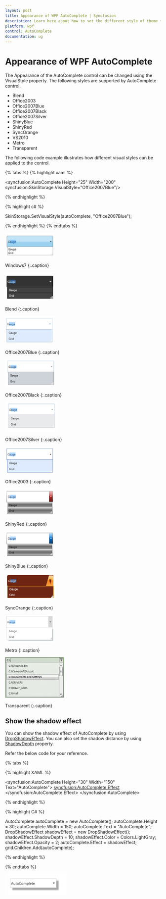 ```yaml
---
layout: post
title: Appearance of WPF AutoComplete | Syncfusion
description: Learn here about how to set the different style of theme to the Syncfusion WPF AutoComplete control.
platform: wpf
control: AutoComplete
documentation: ug
---
```


# Appearance of WPF AutoComplete

The Appearance of the AutoComplete control can be changed using the VisualStyle property. The following styles are supported by AutoComplete control.

* Blend
* Office2003
* Office2007Blue
* Office2007Black
* Office2007Silver
* ShinyBlue
* ShinyRed
* SyncOrange
* VS2010
* Metro
* Transparent 

The following code example illustrates how different visual styles can be applied to the control.

{% tabs %}
{% highlight xaml %}

<syncfusion:AutoComplete Height="25" Width="200" syncfusion:SkinStorage.VisualStyle="Office2007Blue"/>

{% endhighlight %}

{% highlight c# %}

SkinStorage.SetVisualStyle(autoComplete, "Office2007Blue");

{% endhighlight %}
{% endtabs %}

![Set Windows theme to WPF AutoComplete](Appearance_images/Appearance_img1.png)

Windows7
{:.caption}

![Set Blend theme to WPF AutoComplete](Appearance_images/Appearance_img2.png)

Blend
{:.caption}

![Set Office2007Blue theme to WPF AutoComplete](Appearance_images/Appearance_img3.png)

Office2007Blue
{:.caption}

![Set Office2007Black theme to WPF AutoComplete](Appearance_images/Appearance_img4.png)

Office2007Black
{:.caption}

![Set Office2007Silver theme to WPF AutoComplete](Appearance_images/Appearance_img5.png)

Office2007Silver
{:.caption}

![Set Office2003 theme to WPF AutoComplete](Appearance_images/Appearance_img6.png)

Office2003
{:.caption}

![Set ShinyRed theme to WPF AutoComplete](Appearance_images/Appearance_img7.png)

ShinyRed
{:.caption}

![Set ShinyBlue theme to WPF AutoComplete](Appearance_images/Appearance_img8.png)

ShinyBlue
{:.caption}

![Set SyncOrange theme to WPF AutoComplete](Appearance_images/Appearance_img9.png)

SyncOrange
{:.caption}

![Set Metro theme to WPF AutoComplete](Appearance_images/Appearance_img10.png)

Metro
{:.caption}

![Set the Transparent theme to AutoComplete](Appearance_images/Appearance_img11.png)

Transparent
{:.caption}

## Show the shadow effect

You can show the shadow effect of AutoComplete by using [DropShadowEffect](https://docs.microsoft.com/en-us/dotnet/api/system.windows.media.effects.dropshadoweffect?view=netcore-3.1). You can also set the shadow distance by using [ShadowDepth](https://docs.microsoft.com/en-us/dotnet/api/system.windows.media.effects.dropshadoweffect.shadowdepthproperty?view=netcore-3.1) property.

Refer the below code for your reference.

{% tabs %}

{% highlight XAML %}

<syncfusion:AutoComplete Height="30" Width="150" Text="AutoComplete">
    <syncfusion:AutoComplete.Effect>
        <DropShadowEffect ShadowDepth="10" Color="LightGray" Opacity="2" />
    </syncfusion:AutoComplete.Effect>
</syncfusion:AutoComplete>

{% endhighlight %}

{% highlight C# %}

AutoComplete autoComplete = new AutoComplete();
autoComplete.Height = 30;
autoComplete.Width = 150;
autoComplete.Text = "AutoComplete";
DropShadowEffect shadowEffect = new DropShadowEffect();
shadowEffect.ShadowDepth = 10;
shadowEffect.Color = Colors.LightGray;
shadowEffect.Opacity = 2;
autoComplete.Effect = shadowEffect;
grid.Children.Add(autoComplete);

{% endhighlight %}

{% endtabs %}

![Show the shadow effects of WPF AutoComplete](Appearance_images/wpf-autocomplete-shadow.png)
